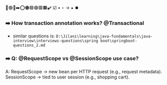 🔵🟢🔴➡️⭕🟠🟦🟣🟥🟧✔️ ☑️ • ‣ → ⁕ ⏺️

### ➡️ How transaction annotation works? @Transactional

- similar questions is: `D:\Jilani\learning\java-fundamentals\java-interview\interviews-questions\spring boot\springboot-questions_2.md`

### ➡️ Q: @RequestScope vs @SessionScope use case?

A: RequestScope → new bean per HTTP request (e.g., request metadata). SessionScope → tied to user session (e.g., shopping cart).

